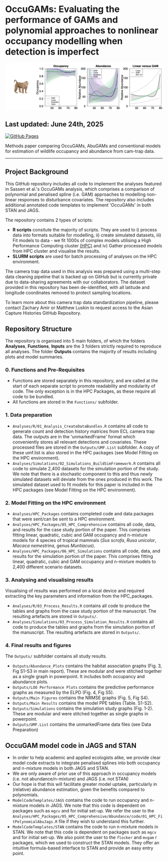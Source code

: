 # OccuGAMs: Evaluating the performance of GAMs and polynomial approaches to nonlinear occupancy modelling when detection is imperfect

![screenshot](Imagery/HeaderImage.png)

## Last updated: June 24th, 2025

[![GitHub Pages](https://img.shields.io/badge/GitHub-Pages-blue?logo=github)](https://github.com/joopie-28/OccuGAM_Methods_ECL)

Methods paper comparing OccuGAMs, AbuGAMs and conventional models for estimation of wildlife occupancy and abundance from cam-trap data.

---

## **Project Background**

This GitHub repository includes all code to implement the analyses featured in Sassen et al.'s OccuGAMs analysis, which comprises a comparison of polynomial and penalised spline (i.e. GAM) approaches to modelling non-linear responses to disturbance covariates. The repository also includes additional annotated code templates to implement 'OccuGAMs' in both STAN and JAGS.

The repository contains 2 types of scripts:
- **R scripts** consitute the majority of scripts. They are used to i) process data into formats suitable for modelling, ii) create simulated datasets, iii) Fit models to data - we fit 1000s of complex models utilising a High Performance Computing cluster [(HPC)](https://rcc.uq.edu.au/systems/high-performance-computing/bunya) and iv) Gather processed models from HPC cluster and visualise the results.
- **SLURM scripts** are used for batch processing of analyses on the HPC environment.

The camera trap data used in this analysis was prepared using a multi-step data cleaning pipeline that is backed up on GitHub but is currently private due to data-sharing agreements with our collaborators. The dataset provided in this repository has been de-identified, with all latitude and longitude coordinates removed to protect sampling locations.

To learn more about this camera trap data standardization pipeline, please contact Zachary Amir or Matthew Luskin to request access to the Asian Capture Histories GitHub Repository.

## **Repository Structure**

The repository is organised into 5 main folders, of which the folders **Analyses**, **Functions**, **Inputs** are the 3 folders strictly required to reproduce all analyses. The folder **Outputs** contains the majority of results including plots and model summaries.

### 0. Functions and Pre-Requisites
- Functions are stored separately in this repository, and are called at the start of each separate script to promote readability and modularity of code. The only exception is in the HPC Packages, as these require all code to be bundled.
- All functions are stored in the `Functions/` subfolder.

### 1. Data preparation
- `Analyses/R/01_Analysis_CreateDataBundles.R` contains all code to generate count and detection history matrices from ECL camera trap data. The outputs are in the 'unmarkedFrame' format which conveniently stores all relevant detections and covariates. These processed files are stored in the `Outputs/UMF.List` subfolder. A copy of these umf.list is also stored in the HPC packages (see Model Fitting on the HPC environment).
- `Analyses/Simulations/02_Simulations_BuildSimFramework.R` contains all code to simulate 2,400 datasets for the simulation portion of the study. We note that there is a stochastic component to this and thus newly simulated datasets will deviate from the ones produced in this work. The simulated dataset used to fit models for this paper is included in the HPC packages (see Model Fitting on the HPC environment).

### 2. Model Fitting on the HPC environment
- `Analyses/HPC_Packages` contains completed code and data packages that were sent/can be sent to a HPC environment. 
- `Analyses/HPC_Packages/05_HPC_Comprehensive` contains all code, data, and results for the case study portion of the paper. This comprises fitting linear, quadratic, cubic and GAM occupancy and n-mixture models for 4 species of tropical mammals (*Sus scrofa*, *Rusa unicolor*, *Macaca nemestrina*, genus *Muntiacus*).
- `Analyses/HPC_Packages/06_HPC_Simulations` contains all code, data, and results for the simulation portion of the paper. This comprises fitting linear, quadratic, cubic and GAM occupancy and n-mixture models to 2,400 different scenario datasets.

### 3. Analysing and visualising results
Visualising of results was performed on a local device and required extracting the key parameters and information from the HPC_packages. 
- `Analyses/R/03_Process_Results.R` contains all code to produce the tables and graphs from the case study portion of the manuscript. The resulting artefacts are stored in `Outputs/`. 
- `Analyses/Simulations/03_Process_Simulation_Results.R` contains all code to produce the tables and graphs from the simulation portion of the manuscript. The resulting artefacts are stored in `Outputs/`. 

### 4. Final results and figures
The `Outputs/` subfolder contains all study results.
- `Outputs/Abundance_Plots` contains the habitat association graphs (Fig. 3, Fig S1-S3 in main report). These are modular and were stitched together as a single graph in powerpoint. It includes both occupancy and abundance plots.
- `Outputs/LOO Performance Plots` contains the predictive performance graphs as measured by the ELPD (Fig. 4, Fig S5).
- `Outputs/Main Figures` contains the NRMSE graphs (Fig. 5, Fig S4).
- `Outputs/Main Results` contains the model PPE tables (Table. S1-S2).
- `Outputs/Simulations` contains the simulation study graphs (Fig. 1-2). These are modular and were stitched together as single graphs in powerpoint.
- `Outputs/UMF.List` contains the unmarkedFrame data files (see Data Preparation)

## **OccuGAM model code in JAGS and STAN**
- In order to help academic and applied ecologists alike, we provide clear model code extracts to integrate penalised splines into both occupancy and n-mixture models in both JAGS and STAN. 
- We are only aware of prior use of this approach in occupancy models (i.e. not abundance/n-mixture) and JAGS (i.e. not STAN)
- Our hope is that this will facilitate greater model uptake, particularly in (relative) abundance estimation, given the benefits compared to polynomials.
- `ModelCodeTemplates/JAGS` contains the code to run occupancy and n-mixture models in JAGS. We note that this code is dependent on packages such as `mgcv` and for initial set-up. We refer the user to the `Analyses/HPC_Packages/05_HPC_Comprehensive/Abundance/code/01_HPC_FitPolynomialAbuJags.R` file if they wish to understand this further.
- `ModelCodeTemplates/STAN` contains the code to run n-mixture models in STAN. We note that this code is dependent on packages such as `mgcv` and for initial set-up. We also point the user to the `flocker` and `mvgam` r packages, which we used to construct the STAN models. They offer an intuitive formula-based interface to STAN and provide an easy entry point.

